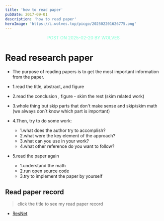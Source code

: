 ```yaml
---
title: 'how to read paper'
pubDate: 2017-09-01
description: 'how to read paper'
heroImage: 'https://i.wolves.top/picgo/202502201626775.png'
---
```


<p style="color: aquamarine;text-align: center">POST ON 2025-02-20 BY WOLVES</p>

# Read research paper

- The purpose of reading papers is to get the most important information from the paper.

- 1.read the title, abstract, and figure
- 2.read the conclusion , figure - skim the rest
  (skim related work)
- 3.whole thing but skip parts that don't make sense and skip/skim math
  (we always don`t know which part is important)

- 4.Then, try to do some work:
  - 1.what does the author try to accomplish?
  - 2.what were the key element of the approach?
  - 3.what can you use in your work?
  - 4.what other reference do you want to follow?

- 5.read the paper again
  - 1.understand the math
  - 2.run open source code
  - 3.try to implement the paper by yourself



## Read paper record
> click the title to see my read paper record
- [ResNet](https://gitea.wolves.top/wolves/Paper/src/branch/main/cv/ResNet.md)